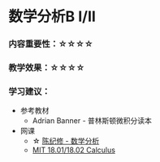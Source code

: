 # 数学分析B I/II

### 内容重要性：☆☆☆☆

### 教学效果：☆☆☆☆

### 学习建议：

* 参考教材
  * Adrian Banner  - 普林斯顿微积分读本
* 网课
  * ☆ [陈纪修 - 数学分析](https://www.bilibili.com/video/BV15v411g7VP)
  * [MIT 18.01/18.02 Calculus](https://csdiy.wiki/%E6%95%B0%E5%AD%A6%E5%9F%BA%E7%A1%80/MITmaths/)



